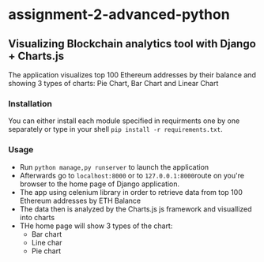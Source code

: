 # assignment-2-advanced-python
## Visualizing Blockchain analytics tool with Django + Charts.js
The application visualizes top 100 Ethereum addresses by their balance and showing 3 types of charts: Pie Chart, Bar Chart and Linear Chart

### Installation 
You can either install each module specified in requirments one by one separately or type in your shell ```pip install -r requirements.txt```.

### Usage
* Run ```python manage,py runserver``` to launch the application
* Afterwards go to ```localhost:8000``` or to ```127.0.0.1:8000```route on you're browser to the home page of Django application.
* The app using celenium library in order to retrieve data from top 100 Ethereum addresses by ETH Balance
* The data then is analyzed by the Charts.js js framework and visuallized into charts
* THe home page will show 3 types of the chart:
   -  Bar chart
   -  Line char
   - Pie chart

